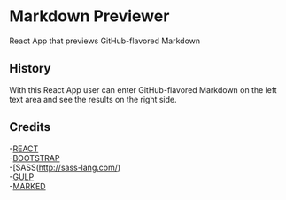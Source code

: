 # Markdown Previewer

React App that previews GitHub-flavored Markdown


## History
With this React App user can enter GitHub-flavored Markdown on the left text area and see the results on the right side.

## Credits

-[REACT](https://reactjs.org/)  
-[BOOTSTRAP](http://getbootstrap.com/)  
-[SASS(http://sass-lang.com/)   
-[GULP](https://gulpjs.com/)   
-[MARKED](https://cdnjs.com/libraries/marked)

  







